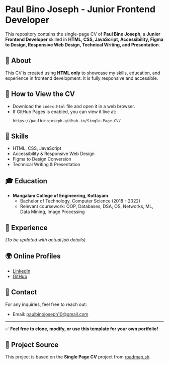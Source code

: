 # Paul Bino Joseph - Junior Frontend Developer

This repository contains the single-page CV of **Paul Bino Joseph**, a **Junior Frontend Developer** skilled in **HTML, CSS, JavaScript, Accessibility, Figma to Design, Responsive Web Design, Technical Writing, and Presentation**.

## 📄 About
This CV is created using **HTML only** to showcase my skills, education, and experience in frontend development. It is fully responsive and accessible.

## 🚀 How to View the CV
- Download the `index.html` file and open it in a web browser.
- If GitHub Pages is enabled, you can view it live at:
  ```
  https://paulbinojoseph.github.io/Single-Page-CV/
  ```

## 📌 Skills
- HTML, CSS, JavaScript
- Accessibility & Responsive Web Design
- Figma to Design Conversion
- Technical Writing & Presentation

## 🎓 Education
- **Mangalam College of Engineering, Kottayam**
  - Bachelor of Technology, Computer Science (2018 - 2022)
  - Relevant coursework: OOP, Databases, DSA, OS, Networks, ML, Data Mining, Image Processing

## 💼 Experience
_(To be updated with actual job details)_

## 🌍 Online Profiles
- [LinkedIn](https://www.linkedin.com/in/paulbinojoseph/)
- [GitHub](https://github.com/paulbinojoseph)

## 📧 Contact
For any inquiries, feel free to reach out:
- Email: [paulbinojoseph10@gmail.com](mailto:paulbinojoseph10@gmail.com)

---
✅ **Feel free to clone, modify, or use this template for your own portfolio!**

## 📖 Project Source
This project is based on the **Single Page CV** project from [roadmap.sh](https://roadmap.sh/projects/single-page-cv).
